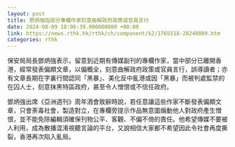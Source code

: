```yaml
---
layout: post
title: 鄧炳強指部分專欄作家刻意曲解政府政策或官員言行
date: 2024-08-09 18:06:39.000000000 +08:00
link: https://news.rthk.hk/rthk/ch/component/k2/1765518-20240809.htm
categories: rthk
---
```


保安局局長鄧炳強表示，留意到近期有傳媒副刊的專欄作家，當中部分已離開香港，經常發表偏頗文章，以偏概全，刻意曲解政府政策或官員言行，誤導讀者；亦有文章長期在字裏行間認同「黑暴」、美化反中亂港或因「黑暴」而被判處監禁的在囚人士，刻意抹黑特區政府，甚至令人憎恨或不信任政府。

鄧炳強出席《亞洲週刊》周年酒會致辭時說，若任意讓這些作家不斷發表偏頗文章，只會荼毒社會，製造對立，在專欄旁提示作品無意圖煽動他人對政府產生憎恨，並不能免除編輯須確保刊物公平、客觀、不偏不倚的責任。他希望傳媒不要被人利用，成為散播混淆視聽言論的平台，又說相信大家都不希望因此令社會再度撕裂，香港再次陷入亂局。
